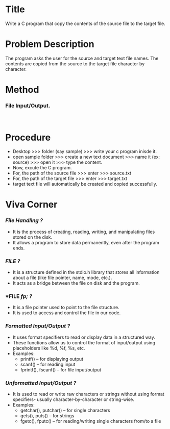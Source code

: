 # Title
Write a C program that copy the contents of the source file to the target file.
# Problem Description
The program asks the user for the source and target text file names. The contents are copied from the source to the target file character by character. 
# Method
### File Input/Output.
<br>

# Procedure
- Desktop >>> folder (say sample) >>> write your c program inisde it.
- open sample folder >>> create a new text document >>> name it (ex: source) >>> open it >>> type the content.
- Now, excute the C program.
- For, the path of the source file >>> enter >>> source.txt
- For, the path of the target file >>> enter >>> target.txt
- target text file will automatically be created and copied successfully.  

# **Viva Corner**

### *File Handling ?*
- It is the process of creating, reading, writing, and manipulating files stored on the disk.
- It allows a program to store data permanently, even after the program ends.

### *FILE ?*
- It is a structure defined in the stdio.h library that stores all information about a file (like file pointer, name, mode, etc.).
- It acts as a bridge between the file on disk and the program.

### *FILE *fp; ?*
- It is a file pointer used to point to the file structure.
- It is used to access and control the file in our code.

### *Formatted Input/Output ?*
- It uses format specifiers to read or display data in a structured way.
- These functions allow us to control the format of input/output using placeholders like %d, %f, %s, etc.
- Examples:
   - printf() – for displaying output
   - scanf() – for reading input
   - fprintf(), fscanf() – for file input/output

### *Unformatted Input/Output ?*
- It is used to read or write raw characters or strings without using format specifiers- usually character-by-character or string-wise.   
- Examples:
  - getchar(), putchar() – for single characters
  - gets(), puts() – for strings 
  - fgetc(), fputc() – for reading/writing single characters from/to a file
